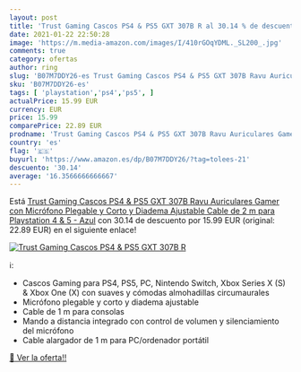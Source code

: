 ```yaml
---
layout: post
title: 'Trust Gaming Cascos PS4 & PS5 GXT 307B R al 30.14 % de descuento'
date: 2021-01-22 22:50:28
image: 'https://m.media-amazon.com/images/I/410rGOqYDML._SL200_.jpg'
comments: true
category: ofertas
author: ring
slug: 'B07M7DDY26-es Trust Gaming Cascos PS4 & PS5 GXT 307B Ravu Auriculares...'
sku: 'B07M7DDY26-es'
tags: [ 'playstation','ps4','ps5', ]
actualPrice: 15.99 EUR
currency: EUR
price: 15.99
comparePrice: 22.89 EUR
prodname: 'Trust Gaming Cascos PS4 & PS5 GXT 307B Ravu Auriculares Gamer con Micrófono Plegable y Corto y Diadema Ajustable  Cable de 2 m  para Playstation 4 & 5 - Azul'
country: 'es'
flag: '🇪🇸'
buyurl: 'https://www.amazon.es/dp/B07M7DDY26/?tag=tolees-21'
descuento: '30.14'
average: '16.3566666666667'
---
```


Está [Trust Gaming Cascos PS4 & PS5 GXT 307B Ravu Auriculares Gamer con Micrófono Plegable y Corto y Diadema Ajustable  Cable de 2 m  para Playstation 4 & 5 - Azul](https://www.amazon.es/dp/B07M7DDY26/?tag=tolees-21) con 30.14 de descuento por 15.99 EUR (original: 22.89 EUR) en el siguiente enlace!

[![Trust Gaming Cascos PS4 & PS5 GXT 307B R](https://m.media-amazon.com/images/I/410rGOqYDML._SL200_.jpg)](https://www.amazon.es/dp/B07M7DDY26/?tag=tolees-21)

ℹ️:

- Cascos Gaming para PS4, PS5, PC, Nintendo Switch, Xbox Series X (S) & Xbox One (X) con suaves y cómodas almohadillas circumaurales
- Micrófono plegable y corto y diadema ajustable
- Cable de 1 m para consolas
- Mando a distancia integrado con control de volumen y silenciamiento del micrófono
- Cable alargador de 1 m para PC/ordenador portátil

[🛒 Ver la oferta!!](https://www.amazon.es/dp/B07M7DDY26/?tag=tolees-21)
